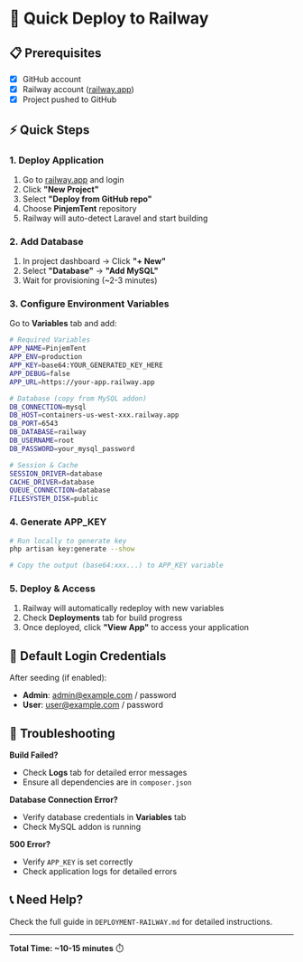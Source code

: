 # 🚀 Quick Deploy to Railway

## 📋 Prerequisites

-   [x] GitHub account
-   [x] Railway account ([railway.app](https://railway.app))
-   [x] Project pushed to GitHub

## ⚡ Quick Steps

### 1. **Deploy Application**

1. Go to [railway.app](https://railway.app) and login
2. Click **"New Project"**
3. Select **"Deploy from GitHub repo"**
4. Choose **PinjemTent** repository
5. Railway will auto-detect Laravel and start building

### 2. **Add Database**

1. In project dashboard → Click **"+ New"**
2. Select **"Database"** → **"Add MySQL"**
3. Wait for provisioning (~2-3 minutes)

### 3. **Configure Environment Variables**

Go to **Variables** tab and add:

```bash
# Required Variables
APP_NAME=PinjemTent
APP_ENV=production
APP_KEY=base64:YOUR_GENERATED_KEY_HERE
APP_DEBUG=false
APP_URL=https://your-app.railway.app

# Database (copy from MySQL addon)
DB_CONNECTION=mysql
DB_HOST=containers-us-west-xxx.railway.app
DB_PORT=6543
DB_DATABASE=railway
DB_USERNAME=root
DB_PASSWORD=your_mysql_password

# Session & Cache
SESSION_DRIVER=database
CACHE_DRIVER=database
QUEUE_CONNECTION=database
FILESYSTEM_DISK=public
```

### 4. **Generate APP_KEY**

```bash
# Run locally to generate key
php artisan key:generate --show

# Copy the output (base64:xxx...) to APP_KEY variable
```

### 5. **Deploy & Access**

1. Railway will automatically redeploy with new variables
2. Check **Deployments** tab for build progress
3. Once deployed, click **"View App"** to access your application

## 🎯 Default Login Credentials

After seeding (if enabled):

-   **Admin**: admin@example.com / password
-   **User**: user@example.com / password

## 🐛 Troubleshooting

**Build Failed?**

-   Check **Logs** tab for detailed error messages
-   Ensure all dependencies are in `composer.json`

**Database Connection Error?**

-   Verify database credentials in **Variables** tab
-   Check MySQL addon is running

**500 Error?**

-   Verify `APP_KEY` is set correctly
-   Check application logs for detailed errors

## 📞 Need Help?

Check the full guide in `DEPLOYMENT-RAILWAY.md` for detailed instructions.

---

**Total Time: ~10-15 minutes** ⏱️
